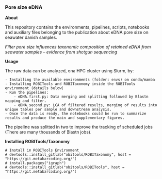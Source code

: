 ### Pore size eDNA

**About**

This repository contains the environments, pipelines, scripts, notebooks and auxiliary files belonging to the publication about eDNA pore size on seawater danish samples.

*Filter pore size influences taxonomic composition of retained eDNA from seawater samples – evidence from shotgun sequencing*

**Usage**

The raw data can be analyzed, ona HPC cluster using Slurm, by:

    - Installing the available environments (folder: envs) on conda/mamba
    - Installing ROBITools and ROBITaxonomy inside the ROBITools environment (details below)
    - Run the pipelines:
        - eDNA.first.py: Data merging and splitting followed by Blastn mapping and filter.
        - eDNA.second.py: LCA of filtered results, merging of results into unique tables per sample and downstream analysis. 
    - Once the data is ready, the notebooks could be run to summarize results and produce the main and supplementary figures.

The pipeline was splitted in two to improve the tracking of scheduled jobs (There are many thousands of Blastn jobs).

**Installing ROBITools/Taxonomy**

```
# Install in ROBITools Environment
# devtools::install_gitlab("obitools/ROBITaxonomy", host = "https://git.metabarcoding.org/")
# install.packages("igraph")
# devtools::install_gitlab("obitools/ROBITools", host = "https://git.metabarcoding.org/")
```